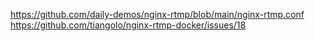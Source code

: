 https://github.com/daily-demos/nginx-rtmp/blob/main/nginx-rtmp.conf
https://github.com/tiangolo/nginx-rtmp-docker/issues/18
